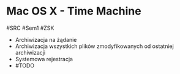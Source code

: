 # Mac OS X - Time Machine
#SRC #Sem1 #ZSK 

- Archiwizacja na żądanie
- Archiwizacja wszystkich plików zmodyfikowanych od ostatniej archiwizacji
- Systemowa rejestracja
- #TODO